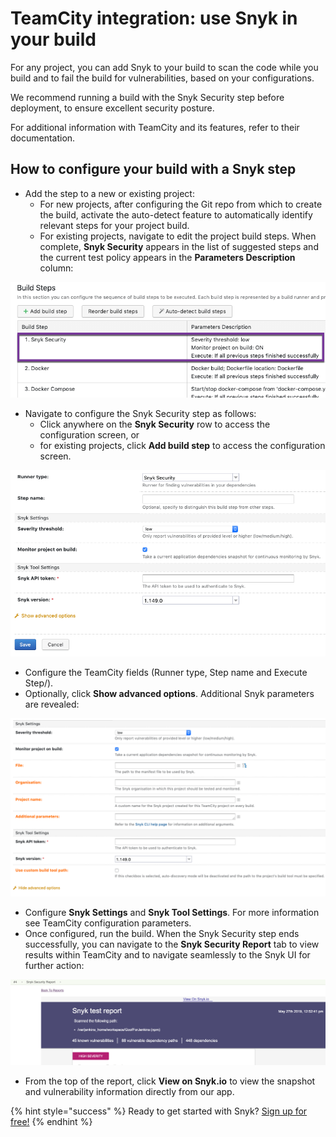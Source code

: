 # TeamCity integration: use Snyk in your build

For any project, you can add Snyk to your build to scan the code while you build and to fail the build for vulnerabilities, based on your configurations.

We recommend running a build with the Snyk Security step before deployment, to ensure excellent security posture.

For additional information with TeamCity and its features, refer to their documentation.

## How to configure your build with a Snyk step

* Add the step to a new or existing project:
  * For new projects, after configuring the Git repo from which to create the build, activate the auto-detect feature to automatically identify relevant steps for your project build.
  * For existing projects, navigate to edit the project build steps. When complete, **Snyk Security** appears in the list of suggested steps and the current test policy appears in the **Parameters Description** column:

![](../../.gitbook/assets/uuid-97395df2-f141-6f77-4551-f19397ac0781-en.png)

* Navigate to configure the Snyk Security step as follows:
  * Click anywhere on the **Snyk Security** row to access the configuration screen, or
  * for existing projects, click **Add build step** to access the configuration screen.

![](../../.gitbook/assets/uuid-88e38280-121e-a17b-cfd3-9fde89305b5c-en.png)

* Configure the TeamCity fields \(Runner type, Step name and Execute Step\/). 
* Optionally, click **Show advanced options**. Additional Snyk parameters are revealed:

![](../../.gitbook/assets/uuid-8f294e8d-ca5e-123b-2992-a98c1e62fd6f-en.png)

* Configure **Snyk Settings** and **Snyk Tool Settings**. For more information see TeamCity configuration parameters. 
* Once configured, run the build. When the Snyk Security step ends successfully, you can navigate to the **Snyk Security Report** tab to view results within TeamCity and to navigate seamlessly to the Snyk UI for further action:

![](../../.gitbook/assets/uuid-e8b1fd6f-3b49-069c-c9fe-c0948931b141-en.png)

* From the top of the report, click **View on Snyk.io** to view the snapshot and vulnerability information directly from our app.

{% hint style="success" %}
Ready to get started with Snyk? [Sign up for free!](https://snyk.io/login?cta=sign-up&loc=footer&page=support_docs_page)
{% endhint %}

